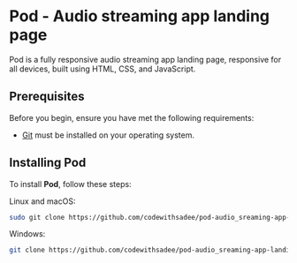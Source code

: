 # Pod - Audio streaming app landing page

Pod is a fully responsive audio streaming app landing page, responsive for all devices, built using HTML, CSS, and JavaScript.


## Prerequisites

Before you begin, ensure you have met the following requirements:

* [Git](https://git-scm.com/downloads "Download Git") must be installed on your operating system.

## Installing Pod

To install **Pod**, follow these steps:

Linux and macOS:

```bash
sudo git clone https://github.com/codewithsadee/pod-audio_sreaming-app-landing_page.git
```

Windows:

```bash
git clone https://github.com/codewithsadee/pod-audio_sreaming-app-landing_page.git
```
